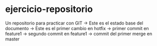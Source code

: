 # ejercicio-repositorio
Un repositorio para practicar con GIT
→ Este es el estado base del documento
→ Este es el primer cambio en hotfix
→ primer commit en feature1
→ segundo commit en feature1
→ commit del primer merge en master